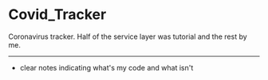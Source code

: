 # Covid_Tracker

Coronavirus tracker.  Half of the service layer was tutorial and the rest by me.

---

* clear notes indicating what's my code and what isn't
